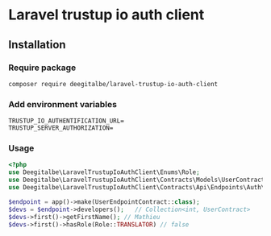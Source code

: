 # Laravel trustup io auth client

## Installation

### Require package

```shell
composer require deegitalbe/laravel-trustup-io-auth-client
```

### Add environment variables

```shell
TRUSTUP_IO_AUTHENTIFICATION_URL=
TRUSTUP_SERVER_AUTHORIZATION=
```

### Usage

```php
<?php
use Deegitalbe\LaravelTrustupIoAuthClient\Enums\Role;
use Deegitalbe\LaravelTrustupIoAuthClient\Contracts\Models\UserContract;
use Deegitalbe\LaravelTrustupIoAuthClient\Contracts\Api\Endpoints\Auth\UserEndpointContract;

$endpoint = app()->make(UserEndpointContract::class);
$devs = $endpoint->developers();   // Collection<int, UserContract>
$devs->first()->getFirstName(); // Mathieu
$devs->first()->hasRole(Role::TRANSLATOR) // false
```
